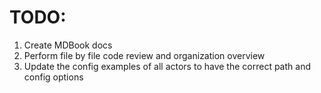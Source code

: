 # TODO:
1. Create MDBook docs
2. Perform file by file code review and organization overview
3. Update the config examples of all actors to have the correct path and config options
